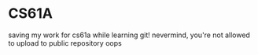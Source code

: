 # CS61A

saving my work for cs61a while learning git!
nevermind, you're not allowed to upload to public repository oops
